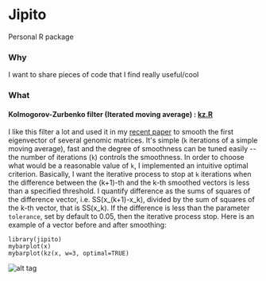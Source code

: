 # Jipito
Personal R package

### Why
I want to share pieces of code that I find really useful/cool

### What

#### Kolmogorov-Zurbenko filter (Iterated moving average) : [kz.R](https://github.com/Jfortin1/Jipito/blob/master/R/kz.R)

I like this filter a lot and used it in my [recent paper](http://biorxiv.org/content/early/2015/06/03/019000) to smooth the first eigenvector of several genomic matrices. It's simple (`k` iterations of a simple moving average), fast and the degree of smoothness can be tuned easily -- the number of iterations (`k`) controls the smoothness. In order to choose what would be a reasonable value of `k`, I implemented an intuitive optimal criterion. Basically, I want the iterative process to stop at `k` iterations when the difference between the (k+1)-th and the k-th smoothed vectors is less than a specified threshold. I quantify difference as the sums of squares of the difference vector, i.e. SS(x_(k+1)-x_k), divided by the sum of squares of the k-th vector, that is SS(x_k). If the difference is less than the parameter `tolerance`, set by default to 0.05, then the iterative process stop.  Here is an example of a vector before and after smoothing:

```{r}
library(jipito)
mybarplot(x)
mybarplot(kz(x, w=3, optimal=TRUE)
```
![alt tag](https://raw.github.com/jfortin1/Jipito/master/figures/kz.png)


